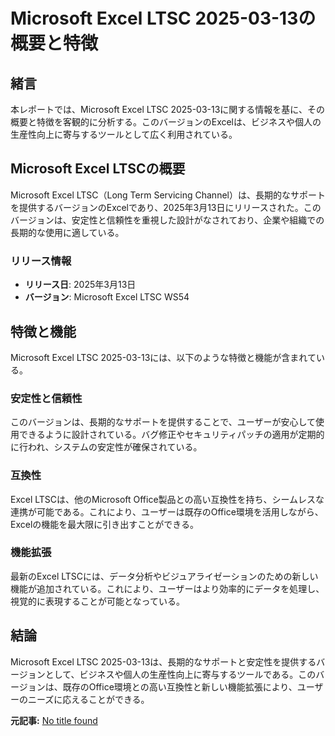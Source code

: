 # Microsoft Excel LTSC 2025-03-13の概要と特徴

## 緒言

本レポートでは、Microsoft Excel LTSC 2025-03-13に関する情報を基に、その概要と特徴を客観的に分析する。このバージョンのExcelは、ビジネスや個人の生産性向上に寄与するツールとして広く利用されている。

## Microsoft Excel LTSCの概要

Microsoft Excel LTSC（Long Term Servicing Channel）は、長期的なサポートを提供するバージョンのExcelであり、2025年3月13日にリリースされた。このバージョンは、安定性と信頼性を重視した設計がなされており、企業や組織での長期的な使用に適している。

### リリース情報

- **リリース日**: 2025年3月13日
- **バージョン**: Microsoft Excel LTSC WS54

## 特徴と機能

Microsoft Excel LTSC 2025-03-13には、以下のような特徴と機能が含まれている。

### 安定性と信頼性

このバージョンは、長期的なサポートを提供することで、ユーザーが安心して使用できるように設計されている。バグ修正やセキュリティパッチの適用が定期的に行われ、システムの安定性が確保されている。

### 互換性

Excel LTSCは、他のMicrosoft Office製品との高い互換性を持ち、シームレスな連携が可能である。これにより、ユーザーは既存のOffice環境を活用しながら、Excelの機能を最大限に引き出すことができる。

### 機能拡張

最新のExcel LTSCには、データ分析やビジュアライゼーションのための新しい機能が追加されている。これにより、ユーザーはより効率的にデータを処理し、視覚的に表現することが可能となっている。

## 結論

Microsoft Excel LTSC 2025-03-13は、長期的なサポートと安定性を提供するバージョンとして、ビジネスや個人の生産性向上に寄与するツールである。このバージョンは、既存のOffice環境との高い互換性と新しい機能拡張により、ユーザーのニーズに応えることができる。

**元記事:** [No title found](https://www.town.iizuna.nagano.jp/fs/8/0/0/3/1/_/R7.3____________.pdf)